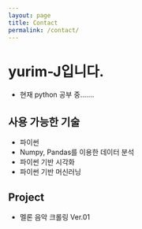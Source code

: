 ```yaml
---
layout: page
title: Contact
permalink: /contact/
---
```


# yurim-J입니다.

* 현재 python 공부 중.......

## 사용 가능한 기술
* 파이썬
* Numpy, Pandas를 이용한 데이터 분석
* 파이썬 기반 시각화
* 파이썬 기반 머신러닝

## Project
* 멜론 음악 크롤링 Ver.01
